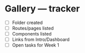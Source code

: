 # Gallery — tracker

- [ ] Folder created
- [ ] Routes/pages listed
- [ ] Components listed
- [ ] Links from Intro/Dashboard
- [ ] Open tasks for Week 1
